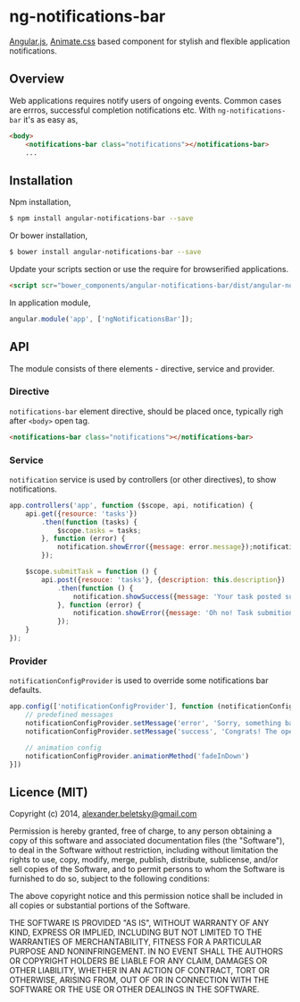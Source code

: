 # ng-notifications-bar

[Angular.js](https://angularjs.org/), [Animate.css](http://daneden.github.io/animate.css) based component for stylish and flexible application notifications.

## Overview

Web applications requires notify users of ongoing events. Common cases are errros, successful completion notifications etc. With `ng-notifications-bar` it's as easy as,

```html
<body>
	<notifications-bar class="notifications"></notifications-bar>
	...
```

## Installation 

Npm installation,

```bash
$ npm install angular-notifications-bar --save
```

Or bower installation,

```bash
$ bower install angular-notifications-bar --save
```

Update your scripts section or use the require for browserified applications.

```html
<script scr="bower_components/angular-notifications-bar/dist/angular-notifications-bar.min.js"></script>
```

In application module,

```js
angular.module('app', ['ngNotificationsBar']);
```

## API

The module consists of there elements - directive, service and provider.

### Directive

`notifications-bar` element directive, should be placed once, typically righ after `<body>` open tag.

```html
<notifications-bar class="notifications"></notifications-bar>
```

### Service

`notification` service is used by controllers (or other directives), to show notifications.

```js
app.controllers('app', function ($scope, api, notification) {
	api.get({resource: 'tasks'})
		.then(function (tasks) {
			$scope.tasks = tasks;
		}, function (error) {
			notification.showError({message: error.message});notification
		});

	$scope.submitTask = function () {
		api.post({resouce: 'tasks'}, {description: this.description})
			.then(function () {
				notification.showSuccess({message: 'Your task posted successfully'});
			}, function (error) {
				notification.showError({message: 'Oh no! Task submition failed, please try again.'});
			});
	}
});
```

### Provider

`notificationConfigProvider` is used to override some notifications bar defaults.

```js
app.config(['notificationConfigProvider'], function (notificationConfigProvider) {
	// predefined messages
	notificationConfigProvider.setMessage('error', 'Sorry, something bad just happend. Please try it again.');
	notificationConfigProvider.setMessage('success', 'Congrats! The operation completed successully.');

	// animation config
	notificationConfigProvider.animationMethod('fadeInDown')
}])
```

## Licence (MIT)

Copyright (c) 2014, alexander.beletsky@gmail.com

Permission is hereby granted, free of charge, to any person obtaining a copy of this software and associated documentation files (the "Software"), to deal in the Software without restriction, including without limitation the rights to use, copy, modify, merge, publish, distribute, sublicense, and/or sell copies of the Software, and to permit persons to whom the Software is furnished to do so, subject to the following conditions:

The above copyright notice and this permission notice shall be included in all copies or substantial portions of the Software.

THE SOFTWARE IS PROVIDED "AS IS", WITHOUT WARRANTY OF ANY KIND, EXPRESS OR IMPLIED, INCLUDING BUT NOT LIMITED TO THE WARRANTIES OF MERCHANTABILITY, FITNESS FOR A PARTICULAR PURPOSE AND NONINFRINGEMENT. IN NO EVENT SHALL THE AUTHORS OR COPYRIGHT HOLDERS BE LIABLE FOR ANY CLAIM, DAMAGES OR OTHER LIABILITY, WHETHER IN AN ACTION OF CONTRACT, TORT OR OTHERWISE, ARISING FROM, OUT OF OR IN CONNECTION WITH THE SOFTWARE OR THE USE OR OTHER DEALINGS IN THE SOFTWARE.
